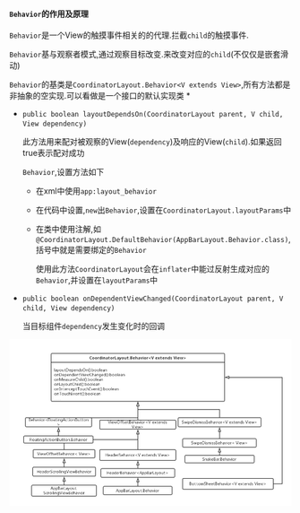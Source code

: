 #### `Behavior`的作用及原理
`Behavior`是一个View的触摸事件相关的的代理.拦截`child`的触摸事件.

`Behavior`基与观察者模式,通过观察目标改变.来改变对应的`child`(不仅仅是嵌套滑动)

`Behavior`的基类是`CoordinatorLayout.Behavior<V extends View>`,所有方法都是非抽象的空实现.可以看做是一个接口的默认实现类
*
* `public boolean layoutDependsOn(CoordinatorLayout parent, V child, View dependency)`

    此方法用来配对被观察的View(`dependency`)及响应的View(`child`).如果返回true表示配对成功

    `Behavior`,设置方法如下
    * 在xml中使用`app:layout_behavior`
    * 在代码中设置,`new`出`Behavior`,设置在`CoordinatorLayout.layoutParams`中
    * 在类中使用注解,如`@CoordinatorLayout.DefaultBehavior(AppBarLayout.Behavior.class)`,括号中就是需要绑定的`Behavior`

        使用此方法`CoordinatorLayout`会在`inflater`中能过反射生成对应的`Behavior`,并设置在`layoutParams`中
* `public boolean onDependentViewChanged(CoordinatorLayout parent, V child, View dependency)`

    当目标组件`dependency`发生变化时的回调

![`Behavior家族`](Behavior.png)